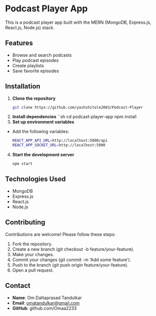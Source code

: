 # Podcast Player App

This is a podcast player app built with the MERN (MongoDB, Express.js, React.js, Node.js) stack.

## Features

- Browse and search podcasts
- Play podcast episodes
- Create playlists
- Save favorite episodes

## Installation

1. **Clone the repository**
   ```sh
   git clone https://github.com/yashshitole2003/Podcast-Player
   
2. **Install dependencies**
   ``sh
   cd podcast-player-app
   npm install
3. **Set up environment variables**
- Add the following variables:
  ```bash
  REACT_APP_API_URL=http://localhost:5000/api
  REACT_APP_SOCKET_URL=http://localhost:5000
4. **Start the development server**
   ```sh
   npm start
## Technologies Used
- MongoDB
- Express.js
- React.js
- Node.js
## Contributing
Contributions are welcome! Please follow these steps:
 1. Fork the repository.
 2. Create a new branch (git checkout -b feature/your-feature).
 3. Make your changes.
 4. Commit your changes (git commit -m 'Add some feature').
 5. Push to the branch (git push origin feature/your-feature).
 6. Open a pull request.

## Contact
- **Name**: Om Dattaprasad Tandulkar
- **Email**: omatandulkar@gmail.com
- **GitHub**: github.com/Omaa2233
 
